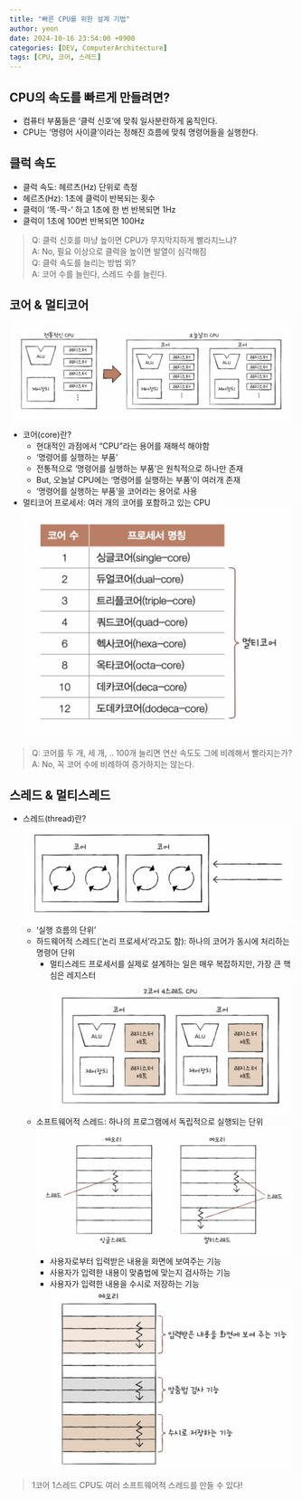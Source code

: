```yaml
---
title: "빠른 CPU를 위한 설계 기법"
author: yeon
date: 2024-10-16 23:54:00 +0900
categories: [DEV, ComputerArchitecture]
tags: [CPU, 코어, 스레드]
---
```


## CPU의 속도를 빠르게 만들려면?

- 컴퓨터 부품들은 ‘클럭 신호’에 맞춰 일사분란하게 움직인다.
- CPU는 ‘명령어 사이클’이라는 정해진 흐름에 맞춰 명령어들을 실행한다.

## 클럭 속도

- 클럭 속도: 헤르츠(Hz) 단위로 측정
- 헤르츠(Hz): 1초에 클럭이 반복되는 횟수
- 클럭이 ‘똑-딱-’ 하고 1초에 한 번 반복되면 1Hz
- 클럭이 1초에 100번 반복되면 100Hz

> Q: 클럭 신호를 마냥 높이면 CPU가 무지막지하게 빨라지느냐?   
A: No, 필요 이상으로 클럭을 높이면 발열이 심각해짐   
Q: 클럭 속도를 늘리는 방법 외?   
A: 코어 수를 늘린다, 스레드 수를 늘린다.

## 코어 & 멀티코어

![alt text](/assets/img/ComputerArchitecture/Core&Thread/image.png)

- 코어(core)란?
    - 현대적인 과점에서 “CPU”라는 용어를 재해석 해야함
    - ‘명령어를 실행하는 부품’
    - 전통적으로 ‘명령어를 실행하는 부품’은 원칙적으로 하나만 존재
    - But, 오늘날 CPU에는 ‘명령어를 실행하는 부품’이 여러개 존재
    - ‘명령어를 실행하는 부품’을 코어라는 용어로 사용
- 멀티코어 프로세서: 여러 개의 코어를 포함하고 있는 CPU
![alt text](/assets/img/ComputerArchitecture/Core&Thread/image-1.png)

> Q: 코어를 두 개, 세 개, .. 100개 늘리면 연산 속도도 그에 비례해서 빨라지는가?   
A: No, 꼭 코어 수에 비례하여 증가하지는 않는다.

## 스레드 & 멀티스레드

- 스레드(thread)란?
![alt text](/assets/img/ComputerArchitecture/Core&Thread/image-3.png)
    - ‘실행 흐름의 단위’
    - 하드웨어적 스레드(’논리 프로세서’라고도 함): 하나의 코어가 동시에 처리하는 명령어 단위
        - 멀티스레드 프로세서를 실제로 설계하는 일은 매우 복잡하지만, 가장 큰 핵심은 레지스터
        ![alt text](/assets/img/ComputerArchitecture/Core&Thread/image-5.png)
    - 소프트웨어적 스레드: 하나의 프로그램에서 독립적으로 실행되는 단위
    ![alt text](/assets/img/ComputerArchitecture/Core&Thread/image-2.png)
        - 사용자로부터 입력받은 내용을 화면에 보여주는 기능
        - 사용자가 입력한 내용이 맞춤법에 맞는지 검사하는 기능
        - 사용자가 입력한 내용을 수시로 저장하는 기능
        ![alt text](/assets/img/ComputerArchitecture/Core&Thread/image-4.png)

> 1코어 1스레드 CPU도 여러 소프트웨어적 스레드를 만들 수 있다!